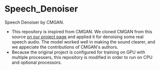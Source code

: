 # Speech_Denoiser
Speech Denoiser by CMGAN.

- This repository is inspired from CMGAN. We cloned CMGAN from this source [on our project page](https://www.inf.uni-hamburg.de/en/inst/ab/sp/publications/sgmse) and applied it for denoising some real speech audio. The model worked well in making the sound clearer, and we appeciate the contributions of CMGAN's authors.
- Because the original project is configured for training on GPU with multiple processers, this repository is modified in order to run on CPU and optional processors.

  
